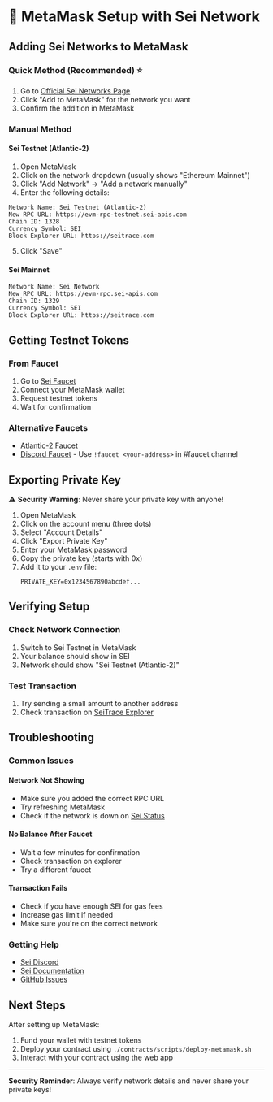 # 🦊 MetaMask Setup with Sei Network

## Adding Sei Networks to MetaMask

### Quick Method (Recommended) ⭐
1. Go to [Official Sei Networks Page](https://docs.sei.io/dev-tools/wallets)
2. Click "Add to MetaMask" for the network you want
3. Confirm the addition in MetaMask

### Manual Method

#### Sei Testnet (Atlantic-2)
1. Open MetaMask
2. Click on the network dropdown (usually shows "Ethereum Mainnet")
3. Click "Add Network" → "Add a network manually"
4. Enter the following details:

```
Network Name: Sei Testnet (Atlantic-2)
New RPC URL: https://evm-rpc-testnet.sei-apis.com
Chain ID: 1328
Currency Symbol: SEI
Block Explorer URL: https://seitrace.com
```

5. Click "Save"

#### Sei Mainnet
```
Network Name: Sei Network
New RPC URL: https://evm-rpc.sei-apis.com
Chain ID: 1329
Currency Symbol: SEI
Block Explorer URL: https://seitrace.com
```

## Getting Testnet Tokens

### From Faucet
1. Go to [Sei Faucet](https://faucet.seinetwork.io/)
2. Connect your MetaMask wallet
3. Request testnet tokens
4. Wait for confirmation

### Alternative Faucets
- [Atlantic-2 Faucet](https://faucet.seinetwork.io/)
- [Discord Faucet](https://discord.gg/sei) - Use `!faucet <your-address>` in #faucet channel

## Exporting Private Key

⚠️ **Security Warning**: Never share your private key with anyone!

1. Open MetaMask
2. Click on the account menu (three dots)
3. Select "Account Details"
4. Click "Export Private Key"
5. Enter your MetaMask password
6. Copy the private key (starts with 0x)
7. Add it to your `.env` file:
   ```
   PRIVATE_KEY=0x1234567890abcdef...
   ```

## Verifying Setup

### Check Network Connection
1. Switch to Sei Testnet in MetaMask
2. Your balance should show in SEI
3. Network should show "Sei Testnet (Atlantic-2)"

### Test Transaction
1. Try sending a small amount to another address
2. Check transaction on [SeiTrace Explorer](https://seitrace.com)

## Troubleshooting

### Common Issues

#### Network Not Showing
- Make sure you added the correct RPC URL
- Try refreshing MetaMask
- Check if the network is down on [Sei Status](https://status.sei.io)

#### No Balance After Faucet
- Wait a few minutes for confirmation
- Check transaction on explorer
- Try a different faucet

#### Transaction Fails
- Check if you have enough SEI for gas fees
- Increase gas limit if needed
- Make sure you're on the correct network

### Getting Help
- [Sei Discord](https://discord.gg/sei)
- [Sei Documentation](https://docs.sei.io)
- [GitHub Issues](https://github.com/sei-protocol/sei-chain/issues)

## Next Steps

After setting up MetaMask:
1. Fund your wallet with testnet tokens
2. Deploy your contract using `./contracts/scripts/deploy-metamask.sh`
3. Interact with your contract using the web app

---

**Security Reminder**: Always verify network details and never share your private keys!